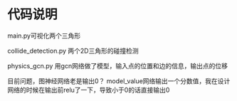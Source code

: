 # 代码说明

main.py可视化两个三角形

collide_detection.py 两个2D三角形的碰撞检测

physics_gcn.py 用gcn网络做了模型，输入点的位置和边的信息，输出点的位移


目前问题，图神经网络老是输出0？  model_value网络输出一个分数值，我在设计网络的时候在输出前relu了一下，导致小于0的话直接输出0